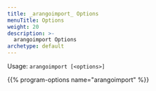 ```yaml
---
title: _arangoimport_ Options
menuTitle: Options
weight: 20
description: >-
  arangoimport Options
archetype: default
---
```

Usage: `arangoimport [<options>]`

{{% program-options name="arangoimport" %}}

